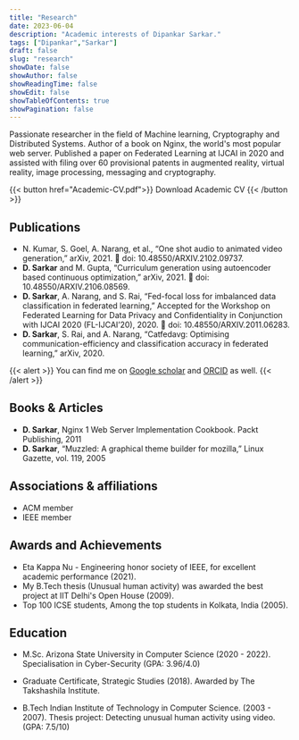 ```yaml
---
title: "Research"
date: 2023-06-04
description: "Academic interests of Dipankar Sarkar."
tags: ["Dipankar","Sarkar"]
draft: false
slug: "research"
showDate: false
showAuthor: false
showReadingTime: false
showEdit: false
showTableOfContents: true
showPagination: false
---
```


Passionate researcher in the field of Machine learning, Cryptography and Distributed Systems. Author of a book on Nginx, the world's most popular web server. Published a paper on Federated Learning at IJCAI in 2020 and assisted with filing over 60 provisional patents in augmented reality, virtual reality, image processing, messaging and cryptography.

{{< button href="Academic-CV.pdf">}}
Download Academic CV
{{< /button >}}

## Publications 

* N. Kumar, S. Goel, A. Narang, et al., “One shot audio to animated video generation,” arXiv, 2021.  doi:
10.48550/ARXIV.2102.09737.
* **D. Sarkar** and M. Gupta, “Curriculum generation using autoencoder based continuous optimization,”
arXiv, 2021.  doi: 10.48550/ARXIV.2106.08569.
* **D. Sarkar**, A. Narang, and S. Rai, “Fed-focal loss for imbalanced data classification in federated
learning,” Accepted for the Workshop on Federated Learning for Data Privacy and Confidentiality in
Conjunction with IJCAI 2020 (FL-IJCAI’20), 2020.  doi: 10.48550/ARXIV.2011.06283.
* **D. Sarkar**, S. Rai, and A. Narang, “Catfedavg: Optimising communication-efficiency and classification
accuracy in federated learning,” arXiv, 2020. 

{{< alert >}}
You can find me on <a href="https://scholar.google.com/citations?user=t_ikr2UAAAAJ&hl=en">Google scholar</a> and <a href="https://orcid.org/0000-0001-5431-6367">ORCID</a> as well. 
{{< /alert >}}


## Books & Articles

* **D. Sarkar**, Nginx 1 Web Server Implementation Cookbook. Packt Publishing, 2011
* **D. Sarkar**, “Muzzled: A graphical theme builder for mozilla,” Linux Gazette, vol. 119, 2005

## Associations & affiliations
* ACM member 
* IEEE member 

## Awards and Achievements

*  Eta Kappa Nu - Engineering honor society of IEEE, for excellent academic performance (2021).
*  My B.Tech thesis (Unusual human activity) was awarded the best project at IIT Delhi's Open House (2009).
*  Top 100 ICSE students, Among the top students in Kolkata, India (2005).

## Education

* M.Sc. Arizona State University in Computer Science (2020 - 2022). Specialisation in Cyber-Security (GPA: 3.96/4.0)

* Graduate Certificate, Strategic Studies (2018). Awarded by The Takshashila Institute.

* B.Tech Indian Institute of Technology in Computer Science. (2003 - 2007). Thesis project: Detecting unusual human activity using video. (GPA: 7.5/10)


